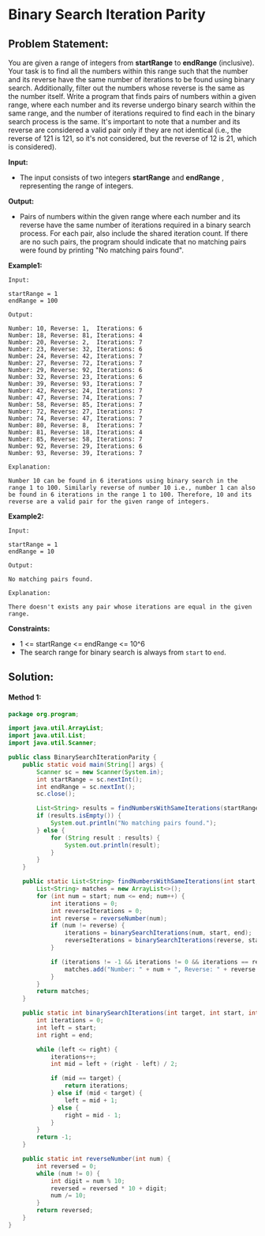 # Binary Search Iteration Parity

## Problem Statement:

You are given a range of integers from **startRange** to **endRange** (inclusive). Your task is to find all the numbers within this range such that the number and its reverse have the same number of iterations to be found using binary search. Additionally, filter out the numbers whose reverse is the same as the number itself. Write a program that finds pairs of numbers within a given range, where each number and its reverse undergo binary search within the same range, and the number of iterations required to find each in the binary search process is the same. It's important to note that a number and its reverse are considered a valid pair only if they are not identical (i.e., the reverse of 121 is 121, so it's not considered, but the reverse of 12 is 21, which is considered).

**Input:**

* The input consists of two integers **startRange** and  **endRange** , representing the range of integers.

**Output:**

* Pairs of numbers within the given range where each number and its reverse have the same number of iterations required in a binary search process. For each pair, also include the shared iteration count.
  If there are no such pairs, the program should indicate that no matching pairs were found by printing "No matching pairs found".

**Example1:**

```
Input:

startRange = 1
endRange = 100

Output:

Number: 10, Reverse: 1,  Iterations: 6
Number: 18, Reverse: 81, Iterations: 4
Number: 20, Reverse: 2,  Iterations: 7
Number: 23, Reverse: 32, Iterations: 6
Number: 24, Reverse: 42, Iterations: 7
Number: 27, Reverse: 72, Iterations: 7
Number: 29, Reverse: 92, Iterations: 6
Number: 32, Reverse: 23, Iterations: 6
Number: 39, Reverse: 93, Iterations: 7
Number: 42, Reverse: 24, Iterations: 7
Number: 47, Reverse: 74, Iterations: 7
Number: 58, Reverse: 85, Iterations: 7
Number: 72, Reverse: 27, Iterations: 7
Number: 74, Reverse: 47, Iterations: 7
Number: 80, Reverse: 8,  Iterations: 7
Number: 81, Reverse: 18, Iterations: 4
Number: 85, Reverse: 58, Iterations: 7
Number: 92, Reverse: 29, Iterations: 6
Number: 93, Reverse: 39, Iterations: 7

Explanation:

Number 10 can be found in 6 iterations using binary search in the range 1 to 100. Similarly reverse of number 10 i.e., number 1 can also be found in 6 iterations in the range 1 to 100. Therefore, 10 and its reverse are a valid pair for the given range of integers.
```

**Example2:**

```
Input:

startRange = 1
endRange = 10

Output:

No matching pairs found.

Explanation:

There doesn't exists any pair whose iterations are equal in the given range.
```


**Constraints:**

* 1 <= startRange <= endRange <= 10^6
* The search range for binary search is always from `start` to `end`.

## Solution:

#### Method 1:

```java
package org.program;

import java.util.ArrayList;
import java.util.List;
import java.util.Scanner;

public class BinarySearchIterationParity {
    public static void main(String[] args) {
        Scanner sc = new Scanner(System.in);
        int startRange = sc.nextInt();
        int endRange = sc.nextInt();
        sc.close();

        List<String> results = findNumbersWithSameIterations(startRange, endRange);
        if (results.isEmpty()) {
            System.out.println("No matching pairs found.");
        } else {
            for (String result : results) {
                System.out.println(result);
            }
        }
    }

    public static List<String> findNumbersWithSameIterations(int start, int end) {
        List<String> matches = new ArrayList<>();
        for (int num = start; num <= end; num++) {
            int iterations = 0;
            int reverseIterations = 0;
            int reverse = reverseNumber(num);
            if (num != reverse) {
                iterations = binarySearchIterations(num, start, end);
                reverseIterations = binarySearchIterations(reverse, start, end);
            }

            if (iterations != -1 && iterations != 0 && iterations == reverseIterations) {
                matches.add("Number: " + num + ", Reverse: " + reverse + ", Iterations: " + iterations);
            }
        }
        return matches;
    }

    public static int binarySearchIterations(int target, int start, int end) {
        int iterations = 0;
        int left = start;
        int right = end;

        while (left <= right) {
            iterations++;
            int mid = left + (right - left) / 2;

            if (mid == target) {
                return iterations;
            } else if (mid < target) {
                left = mid + 1;
            } else {
                right = mid - 1;
            }
        }
        return -1;
    }

    public static int reverseNumber(int num) {
        int reversed = 0;
        while (num != 0) {
            int digit = num % 10;
            reversed = reversed * 10 + digit;
            num /= 10;
        }
        return reversed;
    }
}
```
